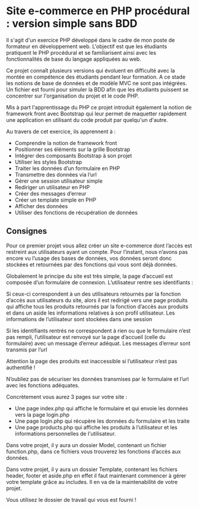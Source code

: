 # Site e-commerce en PHP procédural : version simple sans BDD

Il s'agit d'un exercice PHP développé dans le cadre de mon poste de formateur en développement web. L'objectif est que les étudiants pratiquent le PHP procédural et se familiarisent ainsi avec les fonctionnalités de base du langage appliquées au web.

Ce projet connaît plusieurs versions qui évoluent en difficulté avec la montée en compétence des étudiants pendant leur formation. A ce stade les notions de base de données et de modèle MVC ne sont pas intégrées. Un fichier est fourni pour simuler la BDD afin que les étudiants puissent se concentrer sur l'organisation du projet et le code PHP.

Mis à part l'apprentissage du PHP ce projet introduit également la notion de framework front avec Bootstrap qui leur permet de maquetter rapidement une application en utilisant du code produit par quelqu'un d'autre.

Au travers de cet exercice, ils apprennent à :
- Comprendre la notion de framework front
- Positionner ses éléments sur la grille Bootstrap
- Intégrer des composants Bootstrap à son projet
- Utiliser les styles Bootstrap
- Traiter les données d’un formulaire en PHP
- Transmettre des données via l’url
- Gérer une session utilisateur simple
- Rediriger un utilisateur en PHP
- Créer des messages d’erreur
- Créer un template simple en PHP
- Afficher des données
- Utiliser des fonctions de récupération de données

## Consignes

Pour ce premier projet vous allez créer un site e-commerce dont l’accès est restreint aux utilisateurs ayant un compte. Pour l’instant, nous n’avons pas encore vu l’usage des bases de données, vos données seront donc stockées et retournées par des fonctions qui vous sont déjà données.

Globalement le principe du site est très simple, la page d’accueil est composée d’un formulaire de connexion. L’utilisateur rentre ses identifiants :

Si ceux-ci correspondent à un des utilisateurs retournés par la fonction d’accès aux utilisateurs du site, alors il est redirigé vers une page produits qui affiche tous les produits retournés par la fonction d’accès aux produits et dans un aside les informations relatives à son profil utilisateur. Les informations de l’utilisateur sont stockées dans une session

Si les identifiants rentrés ne correspondent à rien ou que le formulaire n’est pas rempli, l’utilisateur est renvoyé sur la page d’accueil (celle du formulaire) avec un message d’erreur adéquat. Les messages d’erreur sont transmis par l’url

Attention la page des produits est inaccessible si l’utilisateur n’est pas authentifié !

N’oubliez pas de sécuriser les données transmises par le formulaire et l’url avec les fonctions adéquates.

Concrètement vous aurez  3 pages sur votre site :
- Une page index.php qui affiche le formulaire et qui envoie les données vers la page login.php
- Une page login.php qui récupère les données du formulaire et les traite
- Une page products.php qui affiche les produits à l’utilisateur et les informations personnelles de l'utilisateur.

Dans votre projet, il y aura un dossier Model, contenant un fichier function.php, dans ce fichiers vous trouverez les fonctions d’accès aux données.

Dans votre projet, il y aura un dossier Template, contenant les fichiers header, footer et aside.php en effet il faut maintenant commencer à gérer votre template grâce au includes. Il en va de la maintenabilité de votre projet.

Vous utilisez le dossier de travail qui vous est fourni !
